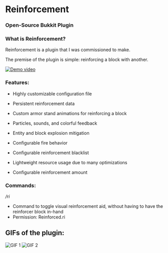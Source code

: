 # Reinforcement
### Open-Source Bukkit Plugin

### What is Reinforcement?
  Reinforcement is a plugin that I was commissioned to make.

  The premise of the plugin is simple: reinforcing a block with another.

  [![Demo video](https://img.youtube.com/vi/CzVk9OmW9uI/0.jpg)](https://www.youtube.com/watch?v=CzVk9OmW9uI "Demo video")

### Features:

  - Highly customizable configuration file

  - Persistent reinforcement data

  - Custom armor stand animations for reinforcing a block

  - Particles, sounds, and colorful feedback

  - Entity and block explosion mitigation

  - Configurable fire behavior

  - Configurable reinforcement blacklist
  
  - Lightweight resource usage due to many optimizations

  - Configurable reinforcement amount

### Commands:

*/ri*
- Command to toggle visual reinforcement aid, without having to have the reinforcer block in-hand
- Permission: Reinforced.ri

## GIFs of the plugin:
![GIF 1](https://github.com/trevorzucker/Reinforcement/raw/master/gif/demo1.gif)
![GIF 2](https://github.com/trevorzucker/Reinforcement/raw/master/gif/demo2.gif)
